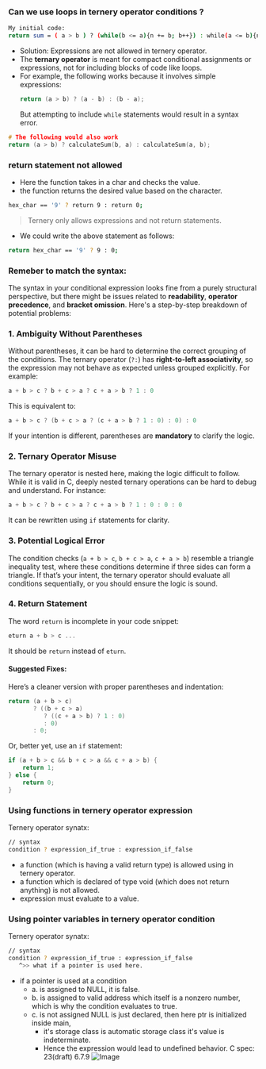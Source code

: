 ### Can we use loops in ternery operator conditions ?

```bash
My initial code:
return sum = ( a > b ) ? (while(b <= a){n += b; b++}) : while(a <= b){n += a; a++};
```
- Solution: Expressions are not allowed in ternery operator.
- The **ternary operator** is meant for compact conditional assignments or expressions, not for including blocks of code like loops.
- For example, the following works because it involves simple expressions:
  ```c
  return (a > b) ? (a - b) : (b - a);
  ```
  But attempting to include `while` statements would result in a syntax error.
```c
# The following would also work
return (a > b) ? calculateSum(b, a) : calculateSum(a, b);
```

### return statement not allowed 

- Here the function takes in a char and checks the value.
- the function returns the desired value based on the character.
```bash
hex_char == '9' ? return 9 : return 0;
```
>Ternery only allows expressions and not return statements.
- We could write the above statement as follows:
```bash
return hex_char == '9' ? 9 : 0;
```

### Remeber to match the syntax:

The syntax in your conditional expression looks fine from a purely structural perspective, but there might be issues related to **readability**, **operator precedence**, and **bracket omission**. Here's a step-by-step breakdown of potential problems:

### 1. **Ambiguity Without Parentheses**
Without parentheses, it can be hard to determine the correct grouping of the conditions. The ternary operator (`?:`) has **right-to-left associativity**, so the expression may not behave as expected unless grouped explicitly. For example:
```c
a + b > c ? b + c > a ? c + a > b ? 1 : 0
```
This is equivalent to:
```c
a + b > c ? (b + c > a ? (c + a > b ? 1 : 0) : 0) : 0
```

If your intention is different, parentheses are **mandatory** to clarify the logic.

### 2. **Ternary Operator Misuse**
The ternary operator is nested here, making the logic difficult to follow. While it is valid in C, deeply nested ternary operations can be hard to debug and understand. For instance:
```c
a + b > c ? b + c > a ? c + a > b ? 1 : 0 : 0 : 0
```
It can be rewritten using `if` statements for clarity.

### 3. **Potential Logical Error**
The condition checks (`a + b > c`, `b + c > a`, `c + a > b`) resemble a triangle inequality test, where these conditions determine if three sides can form a triangle. If that’s your intent, the ternary operator should evaluate all conditions sequentially, or you should ensure the logic is sound. 

### 4. **Return Statement**
The word `return` is incomplete in your code snippet:
```c
eturn a + b > c ...
```
It should be `return` instead of `eturn`.

#### Suggested Fixes:
Here’s a cleaner version with proper parentheses and indentation:
```c
return (a + b > c) 
       ? ((b + c > a) 
          ? ((c + a > b) ? 1 : 0) 
          : 0) 
       : 0;
```

Or, better yet, use an `if` statement:
```c
if (a + b > c && b + c > a && c + a > b) {
    return 1;
} else {
    return 0;
}
```
### Using functions in ternery operator expression
Ternery operator synatx:
```bash
// syntax
condition ? expression_if_true : expression_if_false
```
- a function (which is having a valid return type) is allowed using in ternery operator.
- a function which is declared of type void (which does not return anything) is not allowed.
- expression must evaluate to a value.

### Using pointer variables in ternery operator condition
Ternery operator synatx:
```bash
// syntax
condition ? expression_if_true : expression_if_false
   ^>> what if a pointer is used here.
```
- if a pointer is used at a condition
    - a. is assigned to NULL, it is false.
    - b. is assigned to valid address which itself is a nonzero number, which is why the condition evaluates to true.
    - c. is not assigned NULL is just declared, then here ptr is initialized inside main,
        - it's storage class is automatic storage class it's value is indeterminate.
        - Hence the expression would lead to undefined behavior.
C spec: 23(draft) 6.7.9
![Image](https://github.com/user-attachments/assets/0dd29f56-8359-40da-90da-11ffd5afe5fe)
